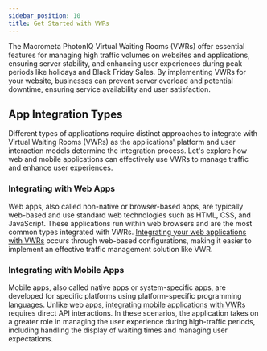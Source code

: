 ```yaml
---
sidebar_position: 10
title: Get Started with VWRs
---
```


The Macrometa PhotonIQ Virtual Waiting Rooms (VWRs) offer essential features for managing high traffic volumes on websites and applications, ensuring server stability, and enhancing user experiences during peak periods like holidays and Black Friday Sales. By implementing VWRs for your website, businesses can prevent server overload and potential downtime, ensuring service availability and user satisfaction.

## App Integration Types

Different types of applications require distinct approaches to integrate with Virtual Waiting Rooms (VWRs) as the applications' platform and user interaction models determine the integration process. Let's explore how web and mobile applications can effectively use VWRs to manage traffic and enhance user experiences.

### Integrating with Web Apps

Web apps, also called non-native or browser-based apps, are typically web-based and use standard web technologies such as HTML, CSS, and JavaScript. These applications run within web browsers and are the most common types integrated with VWRs. [Integrating your web applications with VWRs](get-started-vwrs-web-and-mobile.md) occurs through web-based configurations, making it easier to implement an effective traffic management solution like VWR.

### Integrating with Mobile Apps

Mobile apps, also called native apps or system-specific apps, are developed for specific platforms using platform-specific programming languages. Unlike web apps, [integrating mobile applications with VWRs](get-started-vwrs-web-and-mobile.md) requires direct API interactions. In these scenarios, the application takes on a greater role in managing the user experience during high-traffic periods, including handling the display of waiting times and managing user expectations.